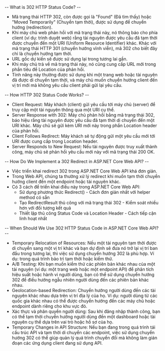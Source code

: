 -- What is 302 HTTP Status Code? --
- Mã trạng thái HTTP 302, còn được gọi là "Found" (Đã tìm thấy) hoặc "Moved Temporarily" (Chuyển tạm thời), được sử dụng để chuyển hướng (redirection). 
- Khi máy chủ web phản hồi với mã trạng thái này, nó thông báo cho phía client (ví dụ: trình duyệt web) rằng tài nguyên được yêu cầu đã tạm thời được chuyển đến một URI (Uniform Resource Identifier) khác. Khác với mã trạng thái HTTP 301 (chuyển hướng vĩnh viễn), mã 302 cho biết đây chỉ là chuyển hướng tạm thời.
- URL gốc dự kiến sẽ được sử dụng lại trong tương lai gần.
- Khi máy chủ trả về mã trạng thái này, nó cũng cung cấp URL mới trong phần tiêu đề Location của phản hồi.
- Tính năng này thường được sử dụng khi một trang web hoặc tài nguyên đã được di chuyển tạm thời, và máy chủ muốn chuyển hướng client đến vị trí mới mà không yêu cầu client phải gửi lại yêu cầu.

-- How HTTP 302 Status Code Works? --
- Client Request: Máy khách (client) gửi yêu cầu tới máy chủ (server) để truy cập một tài nguyên thông qua một URI cụ thể.
- Server Response with 302: Máy chủ phản hồi bằng mã trạng thái 302, báo hiệu rằng tài nguyên được yêu cầu đã tạm thời di chuyển đến một URI khác. Máy chủ sẽ gửi kèm URI mới này trong phần Location header của phản hồi.
- Client Follows Redirect: Máy khách sẽ tự động gửi một yêu cầu mới tới URI được cung cấp trong Location header.
- Server Responds to New Request: Nếu tài nguyên được truy xuất thành công, máy chủ sẽ phản hồi yêu cầu mới này với mã trạng thái 200 OK.

-- How Do We Implement a 302 Redirect in ASP.NET Core Web API? --
- Việc triển khai redirect 302 trong ASP.NET Core Web API khá đơn giản. 
- Trong Web API, chúng ta thường xử lý redirect khi muốn tạm thời chuyển hướng client đến một endpoint hoặc tài nguyên khác. 
- Có 3 cách để triển khai điều này trong ASP.NET Core Web API:
  - Sử dụng phương thức Redirect() - Cách đơn giản nhất với helper method có sẵn
  - Tạo RedirectResult thủ công với mã trạng thái 302 - Kiểm soát nhiều hơn với đối tượng kết quả
  - Thiết lập thủ công Status Code và Location Header - Cách tiếp cận linh hoạt nhất

-- When Should We Use 302 HTTP Status Code in ASP.NET Core Web API? --
- Temporary Relocation of Resources: Nếu một tài nguyên tạm thời được di chuyển sang một vị trí khác và bạn dự định sẽ đưa nó trở lại vị trí ban đầu trong tương lai, thì việc sử dụng chuyển hướng 302 là phù hợp. Ví dụ: trong quá trình bảo trì tạm thời hoặc kiểm thử.
- A/B Testing: Khi bạn muốn kiểm thử các phiên bản khác nhau của một tài nguyên (ví dụ: một trang web hoặc một endpoint API) để phân tích hiệu suất hoặc hành vi người dùng, bạn có thể sử dụng chuyển hướng 302 để điều hướng ngẫu nhiên người dùng đến các phiên bản khác nhau.
- Geolocation-based Redirection: Chuyển hướng người dùng đến các tài nguyên khác nhau dựa trên vị trí địa lý của họ. Ví dụ: người dùng từ các quốc gia khác nhau có thể được chuyển hướng đến các máy chủ hoặc endpoint dành riêng cho khu vực đó.
- Xác thực và phân quyền người dùng: Sau khi đăng nhập thành công, bạn có thể tạm thời chuyển hướng người dùng đến một dashboard hoặc tài nguyên cụ thể dựa trên vai trò hoặc hồ sơ của họ.
- Temporary Changes in API Structure: Nếu bạn đang trong quá trình tái cấu trúc API và tạm thời di chuyển các endpoint, việc sử dụng chuyển hướng 302 có thể giúp quản lý quá trình chuyển đổi mà không làm gián đoạn các ứng dụng client đang sử dụng API.